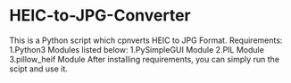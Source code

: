 # HEIC-to-JPG-Converter
This is a Python script which cpnverts HEIC to JPG Format.
Requirements:
1.Python3
Modules listed below:
1.PySimpleGUI Module
2.PIL Module
3.pillow_heif Module
After installing requirements, you can simply run the scipt and use it.


